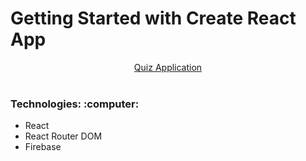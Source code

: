 # Getting Started with Create React App

<div align="center"><a href="https://quiz-app-dev.netlify.app/">Quiz Application</a></div><br>

<h3 align="left">Technologies: :computer:</h3>
<ul>
<li>React</li>
<li>React Router DOM</li>
<li>Firebase</li>
</ul>

